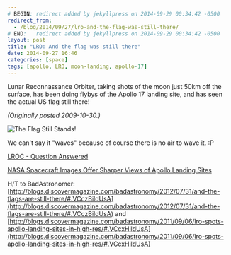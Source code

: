 ```yaml
---
# BEGIN: redirect added by jekyllpress on 2014-09-29 00:34:42 -0500
redirect_from:
  - /blog/2014/09/27/lro-and-the-flag-was-still-there/
# END:   redirect added by jekyllpress on 2014-09-29 00:34:42 -0500
layout: post
title: "LRO: And the flag was still there"
date: 2014-09-27 16:46
categories: [space]
tags: [apollo, LRO, moon-landing, apollo-17]
---
```

Lunar Reconnassance Orbiter, taking shots of the moon just 50km off the surface, has been doing flybys of the Apollo 17 landing site, and has seen the actual US flag still there!

*(Originally posted 2009-10-30.)*

![The Flag Still Stands!](http://tt.imageshare.s3.amazonaws.com/astro/LRO/apollo17/flag-still-stands.png "The Flag Still Stands!")

We can't say it "waves" because of course there is no air to wave it. :P

[LROC - Question Answered](http://lroc.sese.asu.edu/posts/537)

[NASA Spacecraft Images Offer Sharper Views of Apollo Landing Sites](http://www.nasa.gov/mission_pages/LRO/news/apollo-sites.html)

H/T to BadAstronomer: [http://blogs.discovermagazine.com/badastronomy/2012/07/31/and-the-flags-are-still-there/#.VCczBildUsA](http://blogs.discovermagazine.com/badastronomy/2012/07/31/and-the-flags-are-still-there/#.VCczBildUsA) and [http://blogs.discovermagazine.com/badastronomy/2011/09/06/lro-spots-apollo-landing-sites-in-high-res/#.VCcxHildUsA](http://blogs.discovermagazine.com/badastronomy/2011/09/06/lro-spots-apollo-landing-sites-in-high-res/#.VCcxHildUsA)

